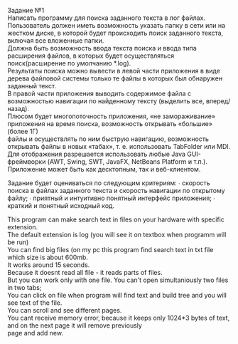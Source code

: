 Задание №1<br>
Написать программу для поиска заданного текста в лог файлах.<br>
Пользователь должен иметь возможность указать папку в сети или на жестком диске, в которой будет происходить поиск заданного текста, включая все вложенные папки.<br>
Должна быть возможность ввода текста поиска и ввода типа расширения файлов, в которых будет осуществляться поиск(расширение по умолчанию *.log).<br>
Результаты поиска можно вывести в левой части приложения в виде дерева файловой системы только те файлы в которых был обнаружен заданный текст.<br>
В правой части приложения выводить содержимое файла с возможностью навигации по найденному тексту (выделить все, вперед/назад).<br>
Плюсом будет многопоточность приложения, «не замораживание» приложения на время поиска, возможность открывать «большие» (более 1Г) <br>файлы и осуществлять по ним быструю навигацию, возможность открывать файлы в новых «табах», т. е. использовать TabFolder или MDI.
<br>Для отображения разрешается использовать любые Java GUI-фреймворки (AWT, Swing, SWT, JavaFX, NetBeans Platform и т.п.).<br>
Приложение может быть как десктопным, так и веб-клиентом.
 
Задание будет оцениваться по следующим критериям:
∙  скорость поиска в файлах заданного текста и скорость навигации по открытому файлу;
∙  приятный и интуитивно понятный интерфейс приложения;
∙  краткий и понятный исходный код.

This program can make search text in files on your hardware with specific extension.<br>
The default extension is log (you will see it on textbox when programm will be run)<br>
You can find big files (on my pc this program find search text in txt file which size is about 600mb.<br>
 It works around 15 seconds.<br> Because it doesnt read all file - it reads parts of files.<br>
 But you can work only with one file. You can't open simultaniously two files in two tabs; <br>
 You can click on file when program will find text and build tree and you will see text of the file.<br>
 You can scroll and see different pages.<br>
 You cant receive memory error, because it keeps only 1024*3 bytes of text, and on the next page it will remove previously
 <br> page and add new.
